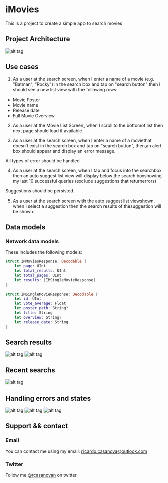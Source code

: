 # iMovies

This is a project to create a simple app to search movies

## Project Architecture 
![alt tag](https://github.com/rcasanovan/iMovies/blob/master/Images/projectArchitecture.jpeg?raw=true)

## Use cases

1. As​ ​a​ ​user​ ​at​ ​the​ ​search​ ​screen, when​ ​I​ ​enter​ ​a​ ​name​ ​of​ ​a​ ​movie​ ​(e.g.​ ​"Batman",​ ​"Rocky")​ ​in​ ​the​ ​search​ ​box​ ​and tap​ ​on​ ​"search​ ​button" then​ ​I​ ​should​ ​see​ ​a​ ​new​ ​list​ ​view​ ​with​ ​the​ ​following​ ​rows:
* Movie​ ​Poster
* Movie​ ​name
* Release​ ​date
* Full​ ​Movie​ ​Overview

2. As​ ​a​ ​user​ ​at​ ​the​ ​Movie​ ​List​ ​Screen, when​ ​I​ ​scroll​ ​to​ ​the​ ​bottom​ ​of​ ​list then​ ​next​ ​page​ ​should​ ​load​ ​if​ ​available

3. As​ ​a​ ​user​ ​at​ ​the​ ​search​ ​screen, when​ ​I​ ​enter​ ​a​ ​name​ ​of​ ​a​ ​movie​ ​that​ ​doesn’t​ ​exist​ ​in​ ​the​ ​search​ ​box​ ​and​ ​tap​ ​on "search​ ​button", then,​ ​an​ ​alert​ ​box​ ​should​ ​appear​ ​and​ ​display​ ​an​ ​error​ ​message.

All​ ​types​ ​of​ ​error​ ​should​ ​be​ ​handled

4. As​ ​a​ ​user​ ​at​ ​the​ ​search​ ​screen, when​ ​I​ ​tap​ ​and​ ​focus​ ​into​ ​the​ ​search​ ​box then​ ​an​ ​auto​ ​suggest​ ​list​ ​view​ ​will​ ​display​ ​below​ ​the​ ​search​ ​box​ ​showing​ my​ ​last 10​ ​successful​ ​queries​ ​(exclude​ ​suggestions​ ​that​ ​return​ ​errors)

Suggestions​ ​should​ ​be​ ​persisted.

5. As​ ​a​ ​user​ ​at​ ​the​ ​search​ ​screen​ ​with​ ​the​ ​auto​ ​suggest​ ​list​ ​view​ ​shown, when​ ​I​ ​select​ ​a​ ​suggestion then​ ​the​ ​search​ ​results​ ​of​ ​the​ ​suggestion​ ​will​ ​be​ ​shown.

## Data models

### Network data models

These includes the following models:

```swift
struct IMMoviesResponse: Decodable {
    let page: UInt
    let total_results: UInt
    let total_pages: UInt
    let results: [IMSingleMovieResponse]
}

struct IMSingleMovieResponse: Decodable {
    let id: UInt
    let vote_average: Float
    let poster_path: String?
    let title: String
    let overview: String?
    let release_date: String
}
```

## Search results
![alt tag](https://github.com/rcasanovan/iMovies/blob/master/Images/01.png?raw=true)
![alt tag](https://github.com/rcasanovan/iMovies/blob/master/Images/02.png?raw=true)

## Recent searchs
![alt tag](https://github.com/rcasanovan/iMovies/blob/master/Images/03.png?raw=true)

## Handling errors and states
![alt tag](https://github.com/rcasanovan/iMovies/blob/master/Images/04.png?raw=true)
![alt tag](https://github.com/rcasanovan/iMovies/blob/master/Images/05.png?raw=true)
![alt tag](https://github.com/rcasanovan/iMovies/blob/master/Images/06.png?raw=true)

## Support && contact

### Email

You can contact me using my email: ricardo.casanova@outlook.com

### Twitter

Follow me [@rcasanovan](http://twitter.com/rcasanovan) on twitter.